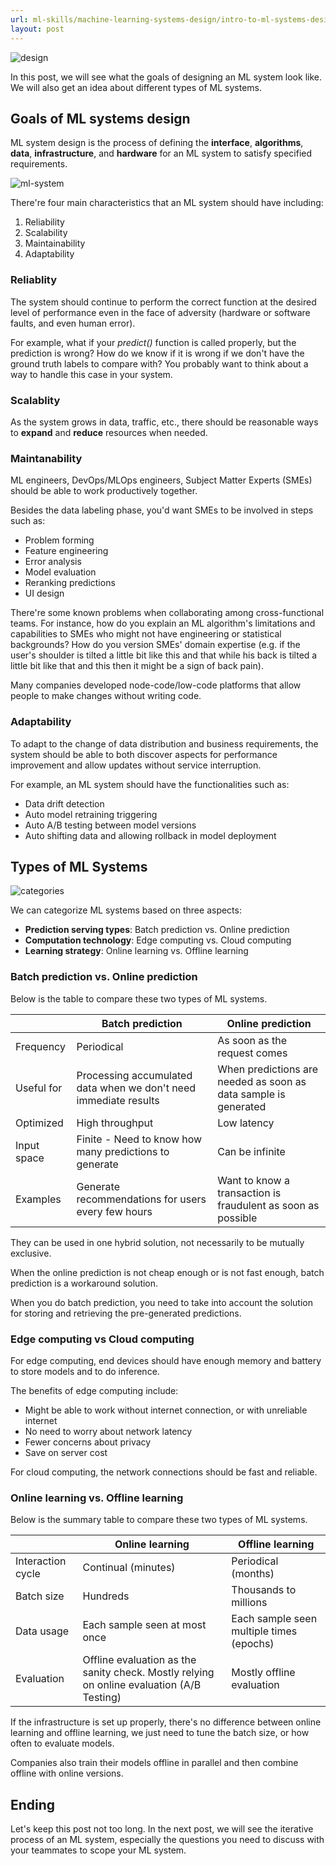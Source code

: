 ```yaml
---
url: ml-skills/machine-learning-systems-design/intro-to-ml-systems-design-part-1
layout: post
---
```


![design][design]

In this post, we will see what the goals of designing an ML system look like. We will also get an idea about different types of ML systems.

## Goals of ML systems design

ML system design is the process of defining the **interface**, **algorithms**, **data**, **infrastructure**, and **hardware** for an ML system to satisfy specified requirements.

![ml-system][ml-system]

There're four main characteristics that an ML system should have including:

1. Reliability
1. Scalability
1. Maintainability
1. Adaptability

### Reliablity

The system should continue to perform the correct function at the desired level of performance even in the face of adversity (hardware or software faults, and even human error).

For example, what if your _predict()_ function is called properly, but the prediction is wrong? How do we know if it is wrong if we don't have the ground truth labels to compare with? You probably want to think about a way to handle this case in your system.

### Scalablity

As the system grows in data, traffic, etc., there should be reasonable ways to **expand** and **reduce** resources when needed.

### Maintanability

ML engineers, DevOps/MLOps engineers, Subject Matter Experts (SMEs) should be able to work productively together.

Besides the data labeling phase, you'd want SMEs to be involved in steps such as:

- Problem forming
- Feature engineering
- Error analysis
- Model evaluation
- Reranking predictions
- UI design

There're some known problems when collaborating among cross-functional teams. For instance, how do you explain an ML algorithm's limitations and capabilities to SMEs who might not have engineering or statistical backgrounds? How do you version SMEs' domain expertise (e.g. if the user's shoulder is tilted a little bit like this and that while his back is tilted a little bit like that and this then it might be a sign of back pain).

Many companies developed node-code/low-code platforms that allow people to make changes without writing code.

### Adaptability

To adapt to the change of data distribution and business requirements, the system should be able to both discover aspects for performance improvement and allow updates without service interruption.

For example, an ML system should have the functionalities such as:

- Data drift detection
- Auto model retraining triggering
- Auto A/B testing between model versions
- Auto shifting data and allowing rollback in model deployment

## Types of ML Systems

![categories][categories]

We can categorize ML systems based on three aspects:

- **Prediction serving types**: Batch prediction vs. Online prediction
- **Computation technology**: Edge computing vs. Cloud computing
- **Learning strategy**: Online learning vs. Offline learning

### Batch prediction vs. Online prediction

Below is the table to compare these two types of ML systems.

|             | Batch prediction                                                 | Online prediction                                               |
| ----------- | ---------------------------------------------------------------- | --------------------------------------------------------------- |
| Frequency   | Periodical                                                       | As soon as the request comes                                    |
| Useful for  | Processing accumulated data when we don't need immediate results | When predictions are needed as soon as data sample is generated |
| Optimized   | High throughput                                                  | Low latency                                                     |
| Input space | Finite - Need to know how many predictions to generate           | Can be infinite                                                 |
| Examples    | Generate recommendations for users every few hours               | Want to know a transaction is fraudulent as soon as possible    |

They can be used in one hybrid solution, not necessarily to be mutually exclusive.

When the online prediction is not cheap enough or is not fast enough, batch prediction is a workaround solution.

When you do batch prediction, you need to take into account the solution for storing and retrieving the pre-generated predictions.

### Edge computing vs Cloud computing

For edge computing, end devices should have enough memory and battery to store models and to do inference.

The benefits of edge computing include:

- Might be able to work without internet connection, or with unreliable internet
- No need to worry about network latency
- Fewer concerns about privacy
- Save on server cost

For cloud computing, the network connections should be fast and reliable.

### Online learning vs. Offline learning

Below is the summary table to compare these two types of ML systems.

|                   | Online learning                                                                           | Offline learning                         |
| ----------------- | ----------------------------------------------------------------------------------------- | ---------------------------------------- |
| Interaction cycle | Continual (minutes)                                                                       | Periodical (months)                      |
| Batch size        | Hundreds                                                                                  | Thousands to millions                    |
| Data usage        | Each sample seen at most once                                                             | Each sample seen multiple times (epochs) |
| Evaluation        | Offline evaluation as the sanity check. Mostly relying on online evaluation (A/B Testing) | Mostly offline evaluation                |

If the infrastructure is set up properly, there's no difference between online learning and offline learning, we just need to tune the batch size, or how often to evaluate models.

Companies also train their models offline in parallel and then combine offline with online versions.

## Ending

Let's keep this post not too long. In the next post, we will see the iterative process of an ML system, especially the questions you need to discuss with your teammates to scope your ML system.

<!-- MARKDOWN LINKS & IMAGES -->

[design]: /assets/images/ml-skills/machine-learning-systems-design/intro-to-ml-systems-design-part-1/design.jpg
[ml-system]: /assets/images/ml-skills/machine-learning-systems-design/intro-to-ml-systems-design-part-1/ml-system.png
[categories]: /assets/images/ml-skills/machine-learning-systems-design/intro-to-ml-systems-design-part-1/categories.jpg
